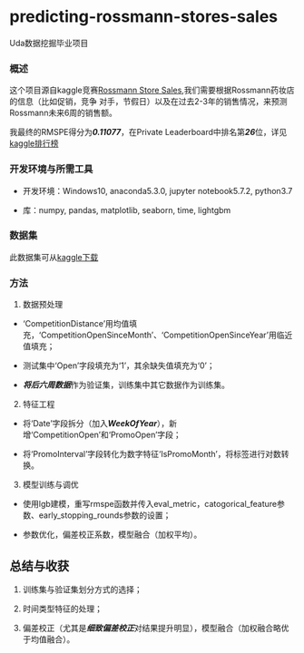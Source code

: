 # predicting-rossmann-stores-sales
Uda数据挖掘毕业项目

### 概述
这个项目源自kaggle竞赛[Rossmann Store Sales](https://www.kaggle.com/c/rossmann-store-sales),我们需要根据Rossmann药妆店的信息（比如促销，竞争
对手，节假日）以及在过去2-3年的销售情况，来预测Rossmann未来6周的销售额。

我最终的RMSPE得分为***0.11077***，在Private Leaderboard中排名第***26***位，详见[kaggle排行榜](https://www.kaggle.com/c/rossmann-store-sales/leaderboard)

### 开发环境与所需工具
* 开发环境：Windows10, anaconda5.3.0, jupyter notebook5.7.2, python3.7

* 库：numpy, pandas, matplotlib, seaborn, time, lightgbm

### 数据集
此数据集可从[kaggle下载](https://www.kaggle.com/c/rossmann-store-sales/data)

### 方法
1. 数据预处理

* ‘CompetitionDistance’用均值填充，‘CompetitionOpenSinceMonth’、‘CompetitionOpenSinceYear’用临近值填充；

* 测试集中‘Open’字段填充为‘1’，其余缺失值填充为‘0’；

* ***将后六周数据***作为验证集，训练集中其它数据作为训练集。

2. 特征工程

* 将‘Date’字段拆分（加入***WeekOfYear***），新增‘CompetitionOpen’和‘PromoOpen’字段；

* 将‘PromoInterval’字段转化为数字特征‘IsPromoMonth’，将标签进行对数转换。

3. 模型训练与调优

* 使用lgb建模，重写rmspe函数并传入eval_metric，catogorical_feature参数、early_stopping_rounds参数的设置；

* 参数优化，偏差校正系数，模型融合（加权平均）。

## 总结与收获
1. 训练集与验证集划分方式的选择；

2. 时间类型特征的处理；

3. 偏差校正（尤其是***细致偏差校正***对结果提升明显），模型融合（加权融合略优于均值融合）。





